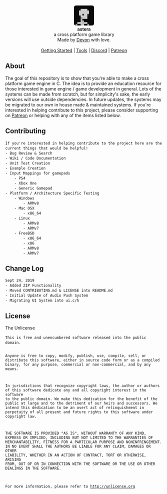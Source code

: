 <div id="header">
    <p align="center">
      <img width="64px" height="64px" style="border-radius: 6px;" src="res/tex/icon.png"><br>
      <b>astera</b><br>
	  <span font-size="16px">a cross platform game library</span><br>
      <span font-size="12px">Made by <a href="http://tek256.com">Devon</a> with love.</span><br><br>
      <span><a href="https://github.com/tek256/astera/wiki/Getting-Started/">Getting Started</a> | <a href="https://github.com/tek256/astera-tools">Tools</a> | <a href="https://discordapp.com/invite/63GvpMh">Discord</a> | <a href="https://patreon.com/tek256/">Patreon</a></span>
    </p>
</div>
<div id="about">
	<h2>About</h2>
	<p>The goal of this repository is to show that you're able to make a cross platform game engine in C. The idea is to provide an education resource for those interested in game engine / game development in general. Lots of the systems can be made from scratch, but for simplicity's sake, the early versions will use outside dependencies. In future updates, the systems may be migrated to our own in house made & maintained systems.
If you're interested in helping contribute to this project, please consider supporting on <a href="https://patreon.com/tek256">Patreon</a> or helping with any of the items listed below.
	</p>
</div>
<div id="contributing">
	<h2>Contributing</h2>
	<pre><code>If you're interested in helping contribute to the project here are the current things that would be helpful!
- Bug Review & Search
- Wiki / Code Documentation
- Unit Test Creation
- Example Creation
- Input Mappings for gamepads
	- PS4
	- Xbox One
	- Generic Gamepad
- Platform / Architecture Specific Testing
	- Windows
		- ARMv8
	- Mac OSX
		- x86_64
	- Linux
		- ARMv8
		- ARMv7
	- FreeBSD
		- x86_64
		- x86
		- ARMv8
		- ARMv7</code></pre> 
</div>
<div id="changelog">
<h2>Change Log</h2>
<pre><code>Sept 24, 2019
- Added ZIP Functionality
- Moved CONTRIBUTING.md & LICENSE into README.md
- Initial Update of Audio Push System
- Migrating UI System into ui.c/h
</code></pre>
</div>
<div id="license">
	<h2>License</h2>
	<p>The Unlicense</p>
	<pre><code>This is free and unencumbered software released into the public domain.

Anyone is free to copy, modify, publish, use, compile, sell, or
distribute this software, either in source code form or as a compiled
binary, for any purpose, commercial or non-commercial, and by any
means.

In jurisdictions that recognize copyright laws, the author or authors
of this software dedicate any and all copyright interest in the
software to the public domain. We make this dedication for the benefit
of the public at large and to the detriment of our heirs and
successors. We intend this dedication to be an overt act of
relinquishment in perpetuity of all present and future rights to this
software under copyright law.

THE SOFTWARE IS PROVIDED "AS IS", WITHOUT WARRANTY OF ANY KIND,
EXPRESS OR IMPLIED, INCLUDING BUT NOT LIMITED TO THE WARRANTIES OF
MERCHANTABILITY, FITNESS FOR A PARTICULAR PURPOSE AND NONINFRINGEMENT.
IN NO EVENT SHALL THE AUTHORS BE LIABLE FOR ANY CLAIM, DAMAGES OR
OTHER LIABILITY, WHETHER IN AN ACTION OF CONTRACT, TORT OR OTHERWISE,
ARISING FROM, OUT OF OR IN CONNECTION WITH THE SOFTWARE OR THE USE OR
OTHER DEALINGS IN THE SOFTWARE.

For more information, please refer to <http://unlicense.org></code></pre>
</div>
